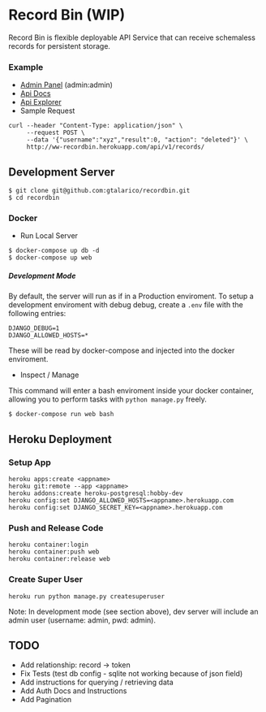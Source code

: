 # Record Bin (WIP)

Record Bin is flexible deployable API Service that can receive schemaless records for persistent storage.

### Example

- [Admin Panel](http://ww-recordbin.herokuapp.com/) (admin:admin)
- [Api Docs](http://ww-recordbin.herokuapp.com/redoc/)
- [Api Explorer](http://ww-recordbin.herokuapp.com/api/v1/)
- Sample Request

```
curl --header "Content-Type: application/json" \
     --request POST \
     --data '{"username":"xyz","result":0, "action": "deleted"}' \
     http://ww-recordbin.herokuapp.com/api/v1/records/
```

## Development Server

```
$ git clone git@github.com:gtalarico/recordbin.git
$ cd recordbin
```

### Docker

- Run Local Server

```
$ docker-compose up db -d
$ docker-compose up web
```

##### Development Mode

By default, the server will run as if in a Production enviroment.
To setup a development enviroment with debug debug, create a `.env`
file with the following entries:

```
DJANGO_DEBUG=1
DJANGO_ALLOWED_HOSTS=*
```

These will be read by docker-compose and injected into the docker enviroment.

- Inspect / Manage

This command will enter a bash enviroment inside your docker container,
allowing you to perform tasks with `python manage.py` freely.

```
$ docker-compose run web bash
```

## Heroku Deployment

### Setup App

```
heroku apps:create <appname>
heroku git:remote --app <appname>
heroku addons:create heroku-postgresql:hobby-dev
heroku config:set DJANGO_ALLOWED_HOSTS=<appname>.herokuapp.com
heroku config:set DJANGO_SECRET_KEY=<appname>.herokuapp.com
```

### Push and Release Code

```
heroku container:login
heroku container:push web
heroku container:release web
```

### Create Super User

```
heroku run python manage.py createsuperuser
```

Note: In development mode (see section above), dev server will include an admin user (username: admin, pwd: admin).

## TODO

- Add relationship: record -> token
- Fix Tests (test db config - sqlite not working because of json field)
- Add instructions for querying / retrieving data
- Add Auth Docs and Instructions
- Add Pagination
